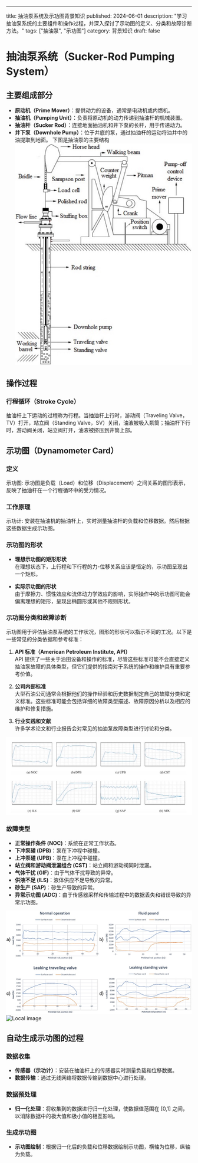 ---
title: 抽油泵系统及示功图背景知识
published: 2024-06-01
description: "学习抽油泵系统的主要组件和操作过程，并深入探讨了示功图的定义、分类和故障诊断方法。"
tags: ["抽油泵", "示功图"]
category: 背景知识
draft: false
# 抽油泵系统（Sucker-Rod Pumping System）

## 主要组成部分

- **原动机（Prime Mover）**：提供动力的设备，通常是电动机或内燃机。
- **抽油机（Pumping Unit）**：负责将原动机的动力传递到抽油杆的机械装置。
- **抽油杆（Sucker Rod）**：连接地面抽油机和井下泵的长杆，用于传递动力。
- **井下泵（Downhole Pump）**：位于井底的泵，通过抽油杆的运动将油井中的油提取到地面。
下图是抽油泵的主要结构
![Local image](src/content/pump.jpg "pump")
## 操作过程

### 行程循环（Stroke Cycle）

抽油杆上下运动的过程称为行程。当抽油杆上行时，游动阀（Traveling Valve，TV）打开，站立阀（Standing Valve，SV）关闭，油液被吸入泵筒；抽油杆下行时，游动阀关闭，站立阀打开，油液被挤压到井筒上部。

## 示功图（Dynamometer Card）

### 定义

示功图: 示功图是负载（Load）和位移（Displacement）之间关系的图形表示，反映了抽油杆在一个行程循环中的受力情况。

### 工作原理

示功计: 安装在抽油机的抽油杆上，实时测量抽油杆的负载和位移数据。然后根据这些数据生成示功图。

### 示功图的形状

- **理想示功图的矩形形状**  
  在理想状态下，上行程和下行程的力-位移关系应该是恒定的，示功图呈现出一个矩形。

- **实际示功图的形状**  
  由于摩擦力、惯性效应和流体动力学效应的影响，实际操作中的示功图可能会偏离理想的矩形，呈现出椭圆形或其他不规则形状。


### 示功图分类和故障诊断

示功图用于评估抽油泵系统的工作状况，图形的形状可以指示不同的工况。以下是一些常见的分类依据和参考标准：

1. **API 标准（American Petroleum Institute, API）**  
   API 提供了一些关于油田设备和操作的标准，尽管这些标准可能不会直接定义抽油泵故障的具体类型，但它们提供的指南对于系统的操作和维护具有重要参考价值。

2. **公司内部标准**  
   大型石油公司通常会根据他们的操作经验和历史数据制定自己的故障分类和定义标准。这些标准可能会包括详细的故障类型描述、故障原因分析以及相应的维护和修复措施。

3. **行业实践和文献**  
   许多学术论文和行业报告会对常见的抽油泵故障类型进行讨论和分类。

![Local image](src/content/workcard1.jpg "card1")

### 故障类型

- **正常操作条件 (NOC)**：系统在正常工作状态。
- **下冲泵碰 (DPB)**：泵在下冲程中碰撞。
- **上冲泵碰 (UPB)**：泵在上冲程中碰撞。
- **站立阀和游动阀泄漏组合 (CST)**：站立阀和游动阀同时泄漏。
- **气体干扰 (GIF)**：由于气体干扰导致的异常。
- **供液不足 (ILS)**：液体供应不足导致的异常。
- **砂生产 (SAP)**：砂生产导致的异常。
- **异常示功图 (ADC)**：由于传感器采样和传输过程中的数据丢失和错误导致的异常示功图。

![Local image](src/content/workcard2.jpg "card2")
![Local image](src/content/workcard3.jpg "card3")
## 自动生成示功图的过程

### 数据收集

- **传感器（示功计）**：安装在抽油杆上的传感器实时测量负载和位移数据。
- **数据传输**：通过无线网络将数据传输到数据中心进行处理。

### 数据预处理

- **归一化处理**：将收集到的数据进行归一化处理，使数据值范围在 [0,1] 之间，以消除数据中的极大值和极小值的相互影响。

### 生成示功图

- **示功图绘制**：根据归一化后的负载和位移数据绘制示功图，横轴为位移，纵轴为负载。

